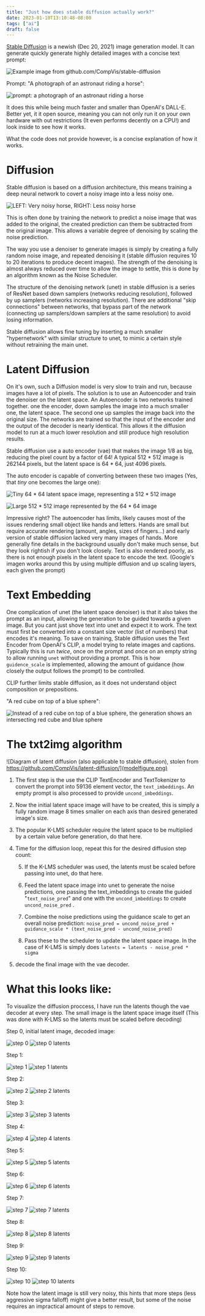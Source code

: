```yaml
---
title: "Just how does stable diffusion actually work?"
date: 2023-01-10T13:10:48-08:00
tags: ["ai"]
draft: false
---
```


[Stable Diffusion](https://github.com/CompVis/stable-diffusion) is a newish (Dec 20, 2021) image generation model.
It can generate quickly generate highly detailed images with a concise text prompt:

![Example image from github.com/CompVis/stable-diffusion](example.png)

Prompt: "A photograph of an astronaut riding a horse":

![prompt: a photograph of an astronaut riding a horse](astrohorse.png)

It does this while being much faster and smaller than OpenAI's DALL-E.
Better yet, it it open source, meaning you can not only run it on your own hardware with out restrictions (It even performs decently on a CPU!) and look inside to see how it works.

What the code does not provide however, is a concise explanation of how it works.

# Diffusion

Stable diffusion is based on a diffusion architecture, this means training a deep neural network to covert a noisy image into a less noisy one.

![LEFT: Very noisy horse, RIGHT: Less noisy horse](noise.png)

This is often done by training the network to predict a noise image that was added to the original, the created prediction can them be subtracted from the original image.
This allows a variable degree of denoising by scaling the noise prediction.

The way you use a denoiser to generate images is simply by creating a fully random noise image, and repeated denoising it (stable diffusion requires 10 to 20 iterations to produce decent images).
The strength of the denoising is almost always reduced over time to allow the image to settle, this is done by an algorithm known as the Noise Scheduler.

The structure of the denoising network (unet) in stable diffusion is a series of ResNet based down samplers (networks reducing resolution), followed by up samplers (networks increasing resolution).
There are additional "skip connections" between networks, that bypass part of the network (connecting up samplers/down samplers at the same resolution) to avoid losing information.

Stable diffusion allows fine tuning by inserting a much smaller "hypernetwork" with similar structure to unet, to mimic a certain style without retraining the main unet.

# Latent Diffusion

On it's own, such a Diffusion model is very slow to train and run, because images have a lot of pixels. The solution is to use an Autoencoder and train the denoiser on the latent space.
An Autoencoder is two networks trained together. one the encoder, down samples the image into a much smaller one, the latent space.
The second one up samples the image back into the original size.
The networks are trained so that the input of the encoder and the output of the decoder is nearly identical.
This allows it the diffusion model to run at a much lower resolution and still produce high resolution results.

Stable diffusion use a auto encoder (vae) that makes the image 1/8 as big, reducing the pixel count by a factor of 64! 
A typical 512 * 512 image is 262144 pixels, but the latent space is 64 * 64, just 4096 pixels.

The auto encoder is capable of converting between these two images (Yes, that *tiny* one becomes the large one):

![Tiny 64 * 64 latent space image, representing a 512 * 512 image](latent.png)

![Large 512 * 512 image represented by the 64 * 64 image](decoded.png)

Impressive right? The autoencoder has limits, likely causes most of the issues rendering small object like hands and letters. Hands are small but require accurate rendering (amount, angles, sizes of fingers...) and early version of stable diffusion lacked very many images of hands. More generally fine details in the background usually don't make much sense, but they look rightish if you don't look closely.
Text is also rendered poorly, as there is not enough pixels in the latent space to encode the text.
(Google's imagen works around this by using multiple diffusion and up scaling layers, each given the prompt)

# Text Embedding

One complication of unet (the latent space denoiser) is that it also takes the prompt as an input, allowing the generation to be guided towards a given image. 
But you cant just shove text into unet and expect it to work. The text must first be converted into a constant size vector (list of numbers) that encodes it's meaning.
To save on training, Stable diffusion uses the Text Encoder from OpenAI's CLIP, a model trying to relate images and captions.
Typically this is run *twice*, once on the prompt and once on an empty string to allow running ``unet`` without providing a prompt. 
This is how ``guidence_scale`` is implemented, allowing the amount of guidance (how closely the output follows the prompt) to be controlled.

CLIP further limits stable diffusion, as it does not understand object composition or prepositions.

"A red cube on top of a blue sphere":

![Instead of a red cube on top of a blue sphere, the generation shows an intersecting red cube and blue sphere](cube.png)

# The txt2img algorithm

![Diagram of latent diffusion (also applicable to stable diffusion), stolen from https://github.com/CompVis/latent-diffusion/](modelfigure.png)

1. The first step is the use the CLIP TextEncoder and TextTokenizer to convert the prompt into 59136 element vector, the ``text_imbeddings``. An empty prompt is also processed to provide ``uncond_imbeddings``.

2. Now the initial latent space image will have to be created, this is simply a fully random image 8 times smaller on each axis than desired generated image's size.

3. The popular K-LMS scheduler require the latent space to be multiplied by a certain value before generation, do that here.

4. Time for the diffusion loop, repeat this for the desired diffusion step count:

    5. If the K-LMS scheduler was used, the latents must be scaled before passing into unet, do that here.

    6. Feed the latent space image into unet to generate the noise predictions, one passing the text_imbeddings to create the guided "``text_noise_pred``" and  one with the ``uncond_imbeddings`` to create ``uncond_noise_pred`` .
    
    7. Combine the noise predictions using the guidance scale to get an overall noise prediction: ``noise_pred = uncond_noise_pred + guidance_scale * (text_noise_pred - uncond_noise_pred)``

    8. Pass these to the scheduler to update the latent space image. In the case of K-LMS is simply does ``latents = latents - noise_pred * sigma``

9. decode the final image with the vae decoder.

# What this looks like:

To visualize the diffusion proccess, I have run the latents though the vae decoder at every step. The small image is the latent space image itself (This was done with K-LMS so the latents must be scaled before decoding)

Step 0, initial latent image, decoded image:

![step 0](intermed_0.png)
![step 0 latents](latent_0.png)

Step 1:

![step 1](intermed_1.png)
![step 1 latents](latent_1.png)

Step 2:

![step 2](intermed_2.png)
![step 2 latents](latent_2.png)

Step 3:

![step 3](intermed_3.png)
![step 3 latents](latent_3.png)

Step 4:

![step 4](intermed_4.png)
![step 4 latents](latent_4.png)

Step 5:

![step 5](intermed_5.png)
![step 5 latents](latent_5.png)

Step 6:

![step 6](intermed_6.png)
![step 6 latents](latent_6.png)

Step 7:

![step 7](intermed_7.png)
![step 7 latents](latent_7.png)

Step 8:

![step 8](intermed_8.png)
![step 8 latents](latent_8.png)

Step 9:

![step 9](intermed_9.png)
![step 9 latents](latent_9.png)

Step 10:

![step 10](intermed_10.png)
![step 10 latents](latent_10.png)

Note how the latent image is still very noisy, this hints that more steps (less aggressive sigma falloff) might give a better result, but some of the noise requires an impractical amount of steps to remove.
